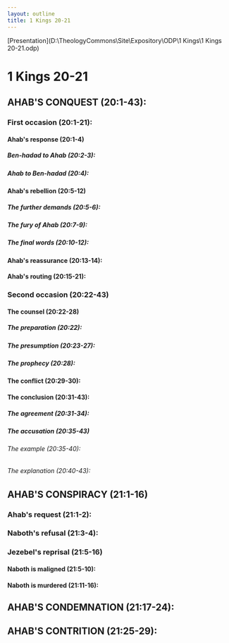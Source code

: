```yaml
---
layout: outline
title: 1 Kings 20-21
---
```

[Presentation](D:\TheologyCommons\Site\Expository\ODP\1 Kings\1 Kings 20-21.odp)
# 1 Kings 20-21
## AHAB\'S CONQUEST (20:1-43): 
###  First occasion (20:1-21): 
####  Ahab\'s response (20:1-4) 
#####  Ben-hadad to Ahab (20:2-3): 
#####  Ahab to Ben-hadad (20:4): 
####  Ahab\'s rebellion (20:5-12) 
#####  The further demands (20:5-6): 
#####  The fury of Ahab (20:7-9): 
#####  The final words (20:10-12): 
####  Ahab\'s reassurance (20:13-14): 
####  Ahab\'s routing (20:15-21): 
###  Second occasion (20:22-43) 
####  The counsel (20:22-28) 
#####  The preparation (20:22): 
#####  The presumption (20:23-27): 
#####  The prophecy (20:28): 
####  The conflict (20:29-30): 
####  The conclusion (20:31-43): 
#####  The agreement (20:31-34): 
#####  The accusation (20:35-43) 
######  The example (20:35-40):
######  The explanation (20:40-43): 
## AHAB\'S CONSPIRACY (21:1-16) 
###  Ahab\'s request (21:1-2): 
###  Naboth\'s refusal (21:3-4): 
###  Jezebel\'s reprisal (21:5-16) 
####  Naboth is maligned (21:5-10): 
####  Naboth is murdered (21:11-16): 
## AHAB\'S CONDEMNATION (21:17-24): 
## AHAB\'S CONTRITION (21:25-29): 
